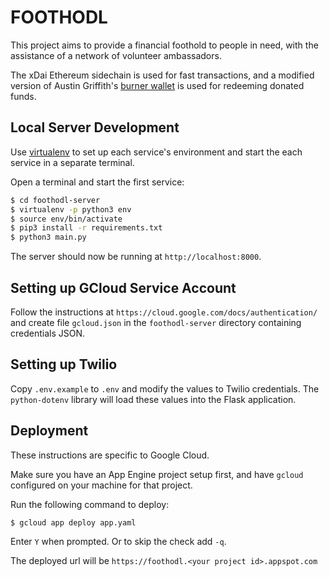 # FOOTHODL

This project aims to provide a financial foothold to people in need, with the assistance of a network of volunteer ambassadors.

The xDai Ethereum sidechain is used for fast transactions, and a modified version of Austin Griffith's [burner wallet](https://github.com/austintgriffith/burner-wallet) is used for redeeming donated funds. 

## Local Server Development

Use [virtualenv](https://virtualenv.pypa.io/en/stable/) to set up each
service's environment and start the each service in a separate terminal.

Open a terminal and start the first service:

```Bash
$ cd foothodl-server
$ virtualenv -p python3 env
$ source env/bin/activate
$ pip3 install -r requirements.txt
$ python3 main.py
```

The server should now be running at `http://localhost:8000`. 

## Setting up GCloud Service Account 

Follow the instructions at `https://cloud.google.com/docs/authentication/` and create file `gcloud.json` in the `foothodl-server` directory containing credentials JSON.

## Setting up Twilio

Copy `.env.example` to `.env` and modify the values to Twilio credentials. The `python-dotenv` library will load these values into the Flask application.

## Deployment

These instructions are specific to Google Cloud. 

Make sure you have an App Engine project setup first, and have `gcloud` configured on your machine for that project.

Run the following command to deploy:

```Bash
$ gcloud app deploy app.yaml
```

Enter `Y` when prompted.  Or to skip the check add `-q`.

The deployed url will be `https://foothodl.<your project id>.appspot.com`

